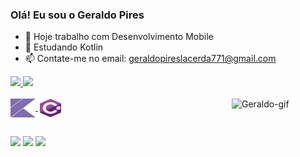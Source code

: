 ### Olá! Eu sou o Geraldo Pires

- 🔭 Hoje trabalho com Desenvolvimento Mobile
- 🌱 Estudando Kotlin 
- 📫 Contate-me no email: geraldopireslacerda771@gmail.com

<div>
<a href="beacons.page/filhodorelampago"> 
  <img height="180cm" src="https://github-readme-stats.vercel.app/api?username=geraldoneto771&show_icons=true&theme=dracula&include_all_commits=true&count_private=true"/>
  <img height="180cm" src="https://github-readme-stats.vercel.app/api/top-langs/?username=geraldoneto771&layout=compact&langs_count=16&theme=dracula"/>
</div>
  
<div style ="display: inline_block"><br>
  <img align="center" alt="Geraldo-Kotlin" height="30" width="40" src="https://raw.githubusercontent.com/devicons/devicon/master/icons/kotlin/kotlin-plain.svg">
  <img align="center" alt="Geraldo-Csharp" height="30" width="40" src="https://raw.githubusercontent.com/devicons/devicon/master/icons/csharp/csharp-original.svg">
  <img width="150cm" align="right" alt="Geraldo-gif" src="https://user-images.githubusercontent.com/57460037/128093953-3637f807-6a99-407f-8848-3ce8555830be.png">
</div>
  
##

<div>
  <a href="https://instagram.com/filhodorelampago" target="_blank"><img src="https://img.shields.io/badge/-Instagram-%23E4405F?style=for-the-badge&logo=instagram&logoColor=white" target="_blank"></a>
  <a href = "geraldopireslacerda771@gmail.com"><img src="https://img.shields.io/badge/-Gmail-%23333?style=for-the-badge&logo=gmail&logoColor=white" target="_blank"></a>
  <a href="https://www.linkedin.com/in/geraldo-pires-b0b8551ba/" target="_blank"><img src="https://img.shields.io/badge/-LinkedIn-%230077B5?style=for-the-badge&logo=linkedin&logoColor=white" target="_blank"></a>   
</div> 
